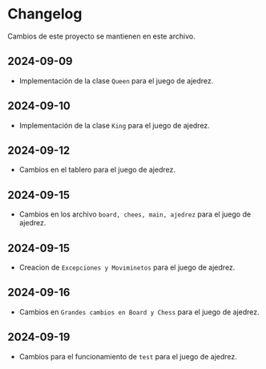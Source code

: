 # Changelog

Cambios de este proyecto se mantienen en este archivo.

## 2024-09-09

- Implementación de la clase `Queen` para el juego de ajedrez.

## 2024-09-10

- Implementación de la clase `King` para el juego de ajedrez.

## 2024-09-12

- Cambios en el tablero para el juego de ajedrez.

## 2024-09-15

- Cambios en los archivo `board, chees, main, ajedrez` para el juego de ajedrez.

## 2024-09-15

- Creacion de `Excepciones y Moviminetos` para el juego de ajedrez.

## 2024-09-16

- Cambios en  `Grandes cambios en Board y Chess` para el juego de ajedrez.

## 2024-09-19

- Cambios para el funcionamiento de `test` para el juego de ajedrez.

